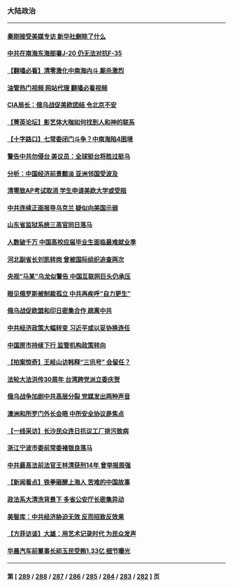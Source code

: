 ### 大陆政治
---
#### [秦刚接受美媒专访 新华社删除了什么](../../pages/ncid277/n13729851.md?05081645) 
#### [中共在南海东海部署J-20 仍无法对抗F-35](../../pages/ncid277/n13723021.md?05081645) 
#### [【翻墙必看】清零激化中南海内斗 厮杀激烈](../../pages/ncid277/n13729895.md?05081645) 
#### [油管热门视频 网站代理 翻墙必看视频](http://209.222.30.114:81/youtube.html?05081645)
#### [CIA局长：俄乌战促美欧团结 令北京不安](../../pages/ncid277/n13729735.md?05081645) 
#### [【菁英论坛】影艺体大咖如何找到人和神的联系](../../pages/ncid277/n13729847.md?05081645) 
#### [【十字路口】七常委闭门斗争？中南海陷4困境](../../pages/ncid277/n13729513.md?05081645) 
#### [警告中共勿侵台 美议员：全球挺台将胜过挺乌](../../pages/ncid277/n13729571.md?05081645) 
#### [分析：中国经济前景黯淡 亚洲邻国受波及](../../pages/ncid277/n13729719.md?05081645) 
#### [清零致AP考试取消 学生申请美欧大学或受阻](../../pages/ncid277/n13729570.md?05081645) 
#### [中共连续正面报导乌克兰 疑似向美国示弱](../../pages/ncid277/n13729701.md?05081645) 
#### [山东省监狱系统三高官同日落马](../../pages/ncid277/n13729690.md?05081645) 
#### [人数破千万 中国高校应届毕业生面临最难就业季](../../pages/ncid277/n13729680.md?05081645) 
#### [河北副省长刘凯转岗 曾被国际组织追查两次](../../pages/ncid277/n13729676.md?05081645) 
#### [央视“马某”乌龙似警告 中国互联网巨头仍承压](../../pages/ncid277/n13729673.md?05081645) 
#### [眼见俄罗斯被制裁孤立 中共再疾呼“自力更生”](../../pages/ncid277/n13729666.md?05081645) 
#### [俄乌战促欧盟和印日密集合作 疏离中共](../../pages/ncid277/n13727386.md?05081645) 
#### [中共经济政策大幅转变 习近平或以妥协换连任](../../pages/ncid277/n13729657.md?05081645) 
#### [中国房市持续下行 监管机构政策转向](../../pages/ncid277/n13729584.md?05081645) 
#### [【拍案惊奇】王岐山访韩释“三讯号” 会留任？](../../pages/ncid277/n13729532.md?05081645) 
#### [法轮大法洪传30周年 台湾跨党派立委庆贺](../../pages/ncid277/n13729159.md?05081645) 
#### [俄乌战争加剧中共高层分裂 党媒发出两种声音](../../pages/ncid277/n13729604.md?05081645) 
#### [澳洲和所罗门外长会晤 中所安全协议是焦点](../../pages/ncid277/n13729569.md?05081645) 
#### [【一线采访】长沙民众连日抗议工厂排污致病](../../pages/ncid277/n13729392.md?05081645) 
#### [浙江宁波市委前常委褚银良落马](../../pages/ncid277/n13729445.md?05081645) 
#### [中共最高法前法官王林清获刑14年 曾举报周强](../../pages/ncid277/n13729348.md?05081645) 
#### [【新闻看点】铁拳砸醒上海人 苦难的中国故事](../../pages/ncid277/n13729051.md?05081645) 
#### [政法系大清洗背景下 多省公安厅长密集异动](../../pages/ncid277/n13729289.md?05081645) 
#### [美智库：中共经济胁迫无效 反而招致反效果](../../pages/ncid277/n13729147.md?05081645) 
#### [【方菲访谈】大雄：用艺术记录时代 为民众发声](../../pages/ncid277/n13728995.md?05081645) 
#### [华晨汽车前董事长祁玉民受贿1.33亿 细节曝光](../../pages/ncid277/n13729170.md?05081645) 

---
#### 第 [ [289](./289.md?05081645) / [288](./288.md?05081645) / [287](./287.md?05081645) / [286](./286.md?05081645) / [285](./285.md?05081645) / [284](./284.md?05081645) / [283](./283.md?05081645) / [282](./282.md?05081645) ] 页
